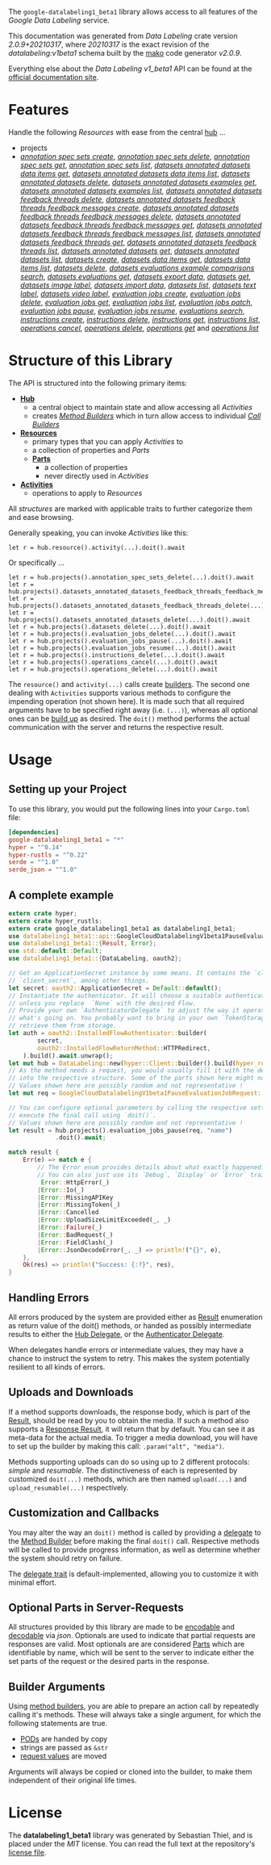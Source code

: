 <!---
DO NOT EDIT !
This file was generated automatically from 'src/mako/api/README.md.mako'
DO NOT EDIT !
-->
The `google-datalabeling1_beta1` library allows access to all features of the *Google Data Labeling* service.

This documentation was generated from *Data Labeling* crate version *2.0.9+20210317*, where *20210317* is the exact revision of the *datalabeling:v1beta1* schema built by the [mako](http://www.makotemplates.org/) code generator *v2.0.9*.

Everything else about the *Data Labeling* *v1_beta1* API can be found at the
[official documentation site](https://cloud.google.com/data-labeling/docs/).
# Features

Handle the following *Resources* with ease from the central [hub](https://docs.rs/google-datalabeling1_beta1/2.0.9+20210317/google_datalabeling1_beta1/DataLabeling) ... 

* projects
 * [*annotation spec sets create*](https://docs.rs/google-datalabeling1_beta1/2.0.9+20210317/google_datalabeling1_beta1/api::ProjectAnnotationSpecSetCreateCall), [*annotation spec sets delete*](https://docs.rs/google-datalabeling1_beta1/2.0.9+20210317/google_datalabeling1_beta1/api::ProjectAnnotationSpecSetDeleteCall), [*annotation spec sets get*](https://docs.rs/google-datalabeling1_beta1/2.0.9+20210317/google_datalabeling1_beta1/api::ProjectAnnotationSpecSetGetCall), [*annotation spec sets list*](https://docs.rs/google-datalabeling1_beta1/2.0.9+20210317/google_datalabeling1_beta1/api::ProjectAnnotationSpecSetListCall), [*datasets annotated datasets data items get*](https://docs.rs/google-datalabeling1_beta1/2.0.9+20210317/google_datalabeling1_beta1/api::ProjectDatasetAnnotatedDatasetDataItemGetCall), [*datasets annotated datasets data items list*](https://docs.rs/google-datalabeling1_beta1/2.0.9+20210317/google_datalabeling1_beta1/api::ProjectDatasetAnnotatedDatasetDataItemListCall), [*datasets annotated datasets delete*](https://docs.rs/google-datalabeling1_beta1/2.0.9+20210317/google_datalabeling1_beta1/api::ProjectDatasetAnnotatedDatasetDeleteCall), [*datasets annotated datasets examples get*](https://docs.rs/google-datalabeling1_beta1/2.0.9+20210317/google_datalabeling1_beta1/api::ProjectDatasetAnnotatedDatasetExampleGetCall), [*datasets annotated datasets examples list*](https://docs.rs/google-datalabeling1_beta1/2.0.9+20210317/google_datalabeling1_beta1/api::ProjectDatasetAnnotatedDatasetExampleListCall), [*datasets annotated datasets feedback threads delete*](https://docs.rs/google-datalabeling1_beta1/2.0.9+20210317/google_datalabeling1_beta1/api::ProjectDatasetAnnotatedDatasetFeedbackThreadDeleteCall), [*datasets annotated datasets feedback threads feedback messages create*](https://docs.rs/google-datalabeling1_beta1/2.0.9+20210317/google_datalabeling1_beta1/api::ProjectDatasetAnnotatedDatasetFeedbackThreadFeedbackMessageCreateCall), [*datasets annotated datasets feedback threads feedback messages delete*](https://docs.rs/google-datalabeling1_beta1/2.0.9+20210317/google_datalabeling1_beta1/api::ProjectDatasetAnnotatedDatasetFeedbackThreadFeedbackMessageDeleteCall), [*datasets annotated datasets feedback threads feedback messages get*](https://docs.rs/google-datalabeling1_beta1/2.0.9+20210317/google_datalabeling1_beta1/api::ProjectDatasetAnnotatedDatasetFeedbackThreadFeedbackMessageGetCall), [*datasets annotated datasets feedback threads feedback messages list*](https://docs.rs/google-datalabeling1_beta1/2.0.9+20210317/google_datalabeling1_beta1/api::ProjectDatasetAnnotatedDatasetFeedbackThreadFeedbackMessageListCall), [*datasets annotated datasets feedback threads get*](https://docs.rs/google-datalabeling1_beta1/2.0.9+20210317/google_datalabeling1_beta1/api::ProjectDatasetAnnotatedDatasetFeedbackThreadGetCall), [*datasets annotated datasets feedback threads list*](https://docs.rs/google-datalabeling1_beta1/2.0.9+20210317/google_datalabeling1_beta1/api::ProjectDatasetAnnotatedDatasetFeedbackThreadListCall), [*datasets annotated datasets get*](https://docs.rs/google-datalabeling1_beta1/2.0.9+20210317/google_datalabeling1_beta1/api::ProjectDatasetAnnotatedDatasetGetCall), [*datasets annotated datasets list*](https://docs.rs/google-datalabeling1_beta1/2.0.9+20210317/google_datalabeling1_beta1/api::ProjectDatasetAnnotatedDatasetListCall), [*datasets create*](https://docs.rs/google-datalabeling1_beta1/2.0.9+20210317/google_datalabeling1_beta1/api::ProjectDatasetCreateCall), [*datasets data items get*](https://docs.rs/google-datalabeling1_beta1/2.0.9+20210317/google_datalabeling1_beta1/api::ProjectDatasetDataItemGetCall), [*datasets data items list*](https://docs.rs/google-datalabeling1_beta1/2.0.9+20210317/google_datalabeling1_beta1/api::ProjectDatasetDataItemListCall), [*datasets delete*](https://docs.rs/google-datalabeling1_beta1/2.0.9+20210317/google_datalabeling1_beta1/api::ProjectDatasetDeleteCall), [*datasets evaluations example comparisons search*](https://docs.rs/google-datalabeling1_beta1/2.0.9+20210317/google_datalabeling1_beta1/api::ProjectDatasetEvaluationExampleComparisonSearchCall), [*datasets evaluations get*](https://docs.rs/google-datalabeling1_beta1/2.0.9+20210317/google_datalabeling1_beta1/api::ProjectDatasetEvaluationGetCall), [*datasets export data*](https://docs.rs/google-datalabeling1_beta1/2.0.9+20210317/google_datalabeling1_beta1/api::ProjectDatasetExportDataCall), [*datasets get*](https://docs.rs/google-datalabeling1_beta1/2.0.9+20210317/google_datalabeling1_beta1/api::ProjectDatasetGetCall), [*datasets image label*](https://docs.rs/google-datalabeling1_beta1/2.0.9+20210317/google_datalabeling1_beta1/api::ProjectDatasetImageLabelCall), [*datasets import data*](https://docs.rs/google-datalabeling1_beta1/2.0.9+20210317/google_datalabeling1_beta1/api::ProjectDatasetImportDataCall), [*datasets list*](https://docs.rs/google-datalabeling1_beta1/2.0.9+20210317/google_datalabeling1_beta1/api::ProjectDatasetListCall), [*datasets text label*](https://docs.rs/google-datalabeling1_beta1/2.0.9+20210317/google_datalabeling1_beta1/api::ProjectDatasetTextLabelCall), [*datasets video label*](https://docs.rs/google-datalabeling1_beta1/2.0.9+20210317/google_datalabeling1_beta1/api::ProjectDatasetVideoLabelCall), [*evaluation jobs create*](https://docs.rs/google-datalabeling1_beta1/2.0.9+20210317/google_datalabeling1_beta1/api::ProjectEvaluationJobCreateCall), [*evaluation jobs delete*](https://docs.rs/google-datalabeling1_beta1/2.0.9+20210317/google_datalabeling1_beta1/api::ProjectEvaluationJobDeleteCall), [*evaluation jobs get*](https://docs.rs/google-datalabeling1_beta1/2.0.9+20210317/google_datalabeling1_beta1/api::ProjectEvaluationJobGetCall), [*evaluation jobs list*](https://docs.rs/google-datalabeling1_beta1/2.0.9+20210317/google_datalabeling1_beta1/api::ProjectEvaluationJobListCall), [*evaluation jobs patch*](https://docs.rs/google-datalabeling1_beta1/2.0.9+20210317/google_datalabeling1_beta1/api::ProjectEvaluationJobPatchCall), [*evaluation jobs pause*](https://docs.rs/google-datalabeling1_beta1/2.0.9+20210317/google_datalabeling1_beta1/api::ProjectEvaluationJobPauseCall), [*evaluation jobs resume*](https://docs.rs/google-datalabeling1_beta1/2.0.9+20210317/google_datalabeling1_beta1/api::ProjectEvaluationJobResumeCall), [*evaluations search*](https://docs.rs/google-datalabeling1_beta1/2.0.9+20210317/google_datalabeling1_beta1/api::ProjectEvaluationSearchCall), [*instructions create*](https://docs.rs/google-datalabeling1_beta1/2.0.9+20210317/google_datalabeling1_beta1/api::ProjectInstructionCreateCall), [*instructions delete*](https://docs.rs/google-datalabeling1_beta1/2.0.9+20210317/google_datalabeling1_beta1/api::ProjectInstructionDeleteCall), [*instructions get*](https://docs.rs/google-datalabeling1_beta1/2.0.9+20210317/google_datalabeling1_beta1/api::ProjectInstructionGetCall), [*instructions list*](https://docs.rs/google-datalabeling1_beta1/2.0.9+20210317/google_datalabeling1_beta1/api::ProjectInstructionListCall), [*operations cancel*](https://docs.rs/google-datalabeling1_beta1/2.0.9+20210317/google_datalabeling1_beta1/api::ProjectOperationCancelCall), [*operations delete*](https://docs.rs/google-datalabeling1_beta1/2.0.9+20210317/google_datalabeling1_beta1/api::ProjectOperationDeleteCall), [*operations get*](https://docs.rs/google-datalabeling1_beta1/2.0.9+20210317/google_datalabeling1_beta1/api::ProjectOperationGetCall) and [*operations list*](https://docs.rs/google-datalabeling1_beta1/2.0.9+20210317/google_datalabeling1_beta1/api::ProjectOperationListCall)




# Structure of this Library

The API is structured into the following primary items:

* **[Hub](https://docs.rs/google-datalabeling1_beta1/2.0.9+20210317/google_datalabeling1_beta1/DataLabeling)**
    * a central object to maintain state and allow accessing all *Activities*
    * creates [*Method Builders*](https://docs.rs/google-datalabeling1_beta1/2.0.9+20210317/google_datalabeling1_beta1/client::MethodsBuilder) which in turn
      allow access to individual [*Call Builders*](https://docs.rs/google-datalabeling1_beta1/2.0.9+20210317/google_datalabeling1_beta1/client::CallBuilder)
* **[Resources](https://docs.rs/google-datalabeling1_beta1/2.0.9+20210317/google_datalabeling1_beta1/client::Resource)**
    * primary types that you can apply *Activities* to
    * a collection of properties and *Parts*
    * **[Parts](https://docs.rs/google-datalabeling1_beta1/2.0.9+20210317/google_datalabeling1_beta1/client::Part)**
        * a collection of properties
        * never directly used in *Activities*
* **[Activities](https://docs.rs/google-datalabeling1_beta1/2.0.9+20210317/google_datalabeling1_beta1/client::CallBuilder)**
    * operations to apply to *Resources*

All *structures* are marked with applicable traits to further categorize them and ease browsing.

Generally speaking, you can invoke *Activities* like this:

```Rust,ignore
let r = hub.resource().activity(...).doit().await
```

Or specifically ...

```ignore
let r = hub.projects().annotation_spec_sets_delete(...).doit().await
let r = hub.projects().datasets_annotated_datasets_feedback_threads_feedback_messages_delete(...).doit().await
let r = hub.projects().datasets_annotated_datasets_feedback_threads_delete(...).doit().await
let r = hub.projects().datasets_annotated_datasets_delete(...).doit().await
let r = hub.projects().datasets_delete(...).doit().await
let r = hub.projects().evaluation_jobs_delete(...).doit().await
let r = hub.projects().evaluation_jobs_pause(...).doit().await
let r = hub.projects().evaluation_jobs_resume(...).doit().await
let r = hub.projects().instructions_delete(...).doit().await
let r = hub.projects().operations_cancel(...).doit().await
let r = hub.projects().operations_delete(...).doit().await
```

The `resource()` and `activity(...)` calls create [builders][builder-pattern]. The second one dealing with `Activities` 
supports various methods to configure the impending operation (not shown here). It is made such that all required arguments have to be 
specified right away (i.e. `(...)`), whereas all optional ones can be [build up][builder-pattern] as desired.
The `doit()` method performs the actual communication with the server and returns the respective result.

# Usage

## Setting up your Project

To use this library, you would put the following lines into your `Cargo.toml` file:

```toml
[dependencies]
google-datalabeling1_beta1 = "*"
hyper = "^0.14"
hyper-rustls = "^0.22"
serde = "^1.0"
serde_json = "^1.0"
```

## A complete example

```Rust
extern crate hyper;
extern crate hyper_rustls;
extern crate google_datalabeling1_beta1 as datalabeling1_beta1;
use datalabeling1_beta1::api::GoogleCloudDatalabelingV1beta1PauseEvaluationJobRequest;
use datalabeling1_beta1::{Result, Error};
use std::default::Default;
use datalabeling1_beta1::{DataLabeling, oauth2};

// Get an ApplicationSecret instance by some means. It contains the `client_id` and 
// `client_secret`, among other things.
let secret: oauth2::ApplicationSecret = Default::default();
// Instantiate the authenticator. It will choose a suitable authentication flow for you, 
// unless you replace  `None` with the desired Flow.
// Provide your own `AuthenticatorDelegate` to adjust the way it operates and get feedback about 
// what's going on. You probably want to bring in your own `TokenStorage` to persist tokens and
// retrieve them from storage.
let auth = oauth2::InstalledFlowAuthenticator::builder(
        secret,
        oauth2::InstalledFlowReturnMethod::HTTPRedirect,
    ).build().await.unwrap();
let mut hub = DataLabeling::new(hyper::Client::builder().build(hyper_rustls::HttpsConnector::with_native_roots()), auth);
// As the method needs a request, you would usually fill it with the desired information
// into the respective structure. Some of the parts shown here might not be applicable !
// Values shown here are possibly random and not representative !
let mut req = GoogleCloudDatalabelingV1beta1PauseEvaluationJobRequest::default();

// You can configure optional parameters by calling the respective setters at will, and
// execute the final call using `doit()`.
// Values shown here are possibly random and not representative !
let result = hub.projects().evaluation_jobs_pause(req, "name")
             .doit().await;

match result {
    Err(e) => match e {
        // The Error enum provides details about what exactly happened.
        // You can also just use its `Debug`, `Display` or `Error` traits
         Error::HttpError(_)
        |Error::Io(_)
        |Error::MissingAPIKey
        |Error::MissingToken(_)
        |Error::Cancelled
        |Error::UploadSizeLimitExceeded(_, _)
        |Error::Failure(_)
        |Error::BadRequest(_)
        |Error::FieldClash(_)
        |Error::JsonDecodeError(_, _) => println!("{}", e),
    },
    Ok(res) => println!("Success: {:?}", res),
}

```
## Handling Errors

All errors produced by the system are provided either as [Result](https://docs.rs/google-datalabeling1_beta1/2.0.9+20210317/google_datalabeling1_beta1/client::Result) enumeration as return value of
the doit() methods, or handed as possibly intermediate results to either the 
[Hub Delegate](https://docs.rs/google-datalabeling1_beta1/2.0.9+20210317/google_datalabeling1_beta1/client::Delegate), or the [Authenticator Delegate](https://docs.rs/yup-oauth2/*/yup_oauth2/trait.AuthenticatorDelegate.html).

When delegates handle errors or intermediate values, they may have a chance to instruct the system to retry. This 
makes the system potentially resilient to all kinds of errors.

## Uploads and Downloads
If a method supports downloads, the response body, which is part of the [Result](https://docs.rs/google-datalabeling1_beta1/2.0.9+20210317/google_datalabeling1_beta1/client::Result), should be
read by you to obtain the media.
If such a method also supports a [Response Result](https://docs.rs/google-datalabeling1_beta1/2.0.9+20210317/google_datalabeling1_beta1/client::ResponseResult), it will return that by default.
You can see it as meta-data for the actual media. To trigger a media download, you will have to set up the builder by making
this call: `.param("alt", "media")`.

Methods supporting uploads can do so using up to 2 different protocols: 
*simple* and *resumable*. The distinctiveness of each is represented by customized 
`doit(...)` methods, which are then named `upload(...)` and `upload_resumable(...)` respectively.

## Customization and Callbacks

You may alter the way an `doit()` method is called by providing a [delegate](https://docs.rs/google-datalabeling1_beta1/2.0.9+20210317/google_datalabeling1_beta1/client::Delegate) to the 
[Method Builder](https://docs.rs/google-datalabeling1_beta1/2.0.9+20210317/google_datalabeling1_beta1/client::CallBuilder) before making the final `doit()` call. 
Respective methods will be called to provide progress information, as well as determine whether the system should 
retry on failure.

The [delegate trait](https://docs.rs/google-datalabeling1_beta1/2.0.9+20210317/google_datalabeling1_beta1/client::Delegate) is default-implemented, allowing you to customize it with minimal effort.

## Optional Parts in Server-Requests

All structures provided by this library are made to be [encodable](https://docs.rs/google-datalabeling1_beta1/2.0.9+20210317/google_datalabeling1_beta1/client::RequestValue) and 
[decodable](https://docs.rs/google-datalabeling1_beta1/2.0.9+20210317/google_datalabeling1_beta1/client::ResponseResult) via *json*. Optionals are used to indicate that partial requests are responses 
are valid.
Most optionals are are considered [Parts](https://docs.rs/google-datalabeling1_beta1/2.0.9+20210317/google_datalabeling1_beta1/client::Part) which are identifiable by name, which will be sent to 
the server to indicate either the set parts of the request or the desired parts in the response.

## Builder Arguments

Using [method builders](https://docs.rs/google-datalabeling1_beta1/2.0.9+20210317/google_datalabeling1_beta1/client::CallBuilder), you are able to prepare an action call by repeatedly calling it's methods.
These will always take a single argument, for which the following statements are true.

* [PODs][wiki-pod] are handed by copy
* strings are passed as `&str`
* [request values](https://docs.rs/google-datalabeling1_beta1/2.0.9+20210317/google_datalabeling1_beta1/client::RequestValue) are moved

Arguments will always be copied or cloned into the builder, to make them independent of their original life times.

[wiki-pod]: http://en.wikipedia.org/wiki/Plain_old_data_structure
[builder-pattern]: http://en.wikipedia.org/wiki/Builder_pattern
[google-go-api]: https://github.com/google/google-api-go-client

# License
The **datalabeling1_beta1** library was generated by Sebastian Thiel, and is placed 
under the *MIT* license.
You can read the full text at the repository's [license file][repo-license].

[repo-license]: https://github.com/Byron/google-apis-rsblob/main/LICENSE.md
